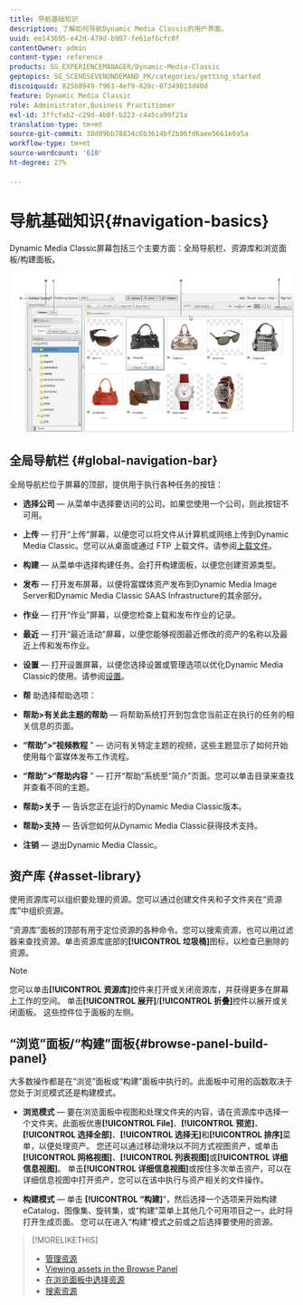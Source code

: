 ```yaml
---
title: 导航基础知识
description: 了解如何导航Dynamic Media Classic的用户界面。
uuid: ee143695-e42d-479d-b907-fe61ef6cfc0f
contentOwner: admin
content-type: reference
products: SG_EXPERIENCEMANAGER/Dynamic-Media-Classic
geptopics: SG_SCENESEVENONDEMAND_PK/categories/getting_started
discoiquuid: 825b8949-f961-4ef9-828c-07349013d40d
feature: Dynamic Media Classic
role: Administrator,Business Practitioner
exl-id: 3ffcfab2-c29d-4b0f-b223-c4a5ca99f21a
translation-type: tm+mt
source-git-commit: 38d09bb78834c6b3614bf2b96fd6aee5661e0a5a
workflow-type: tm+mt
source-wordcount: '610'
ht-degree: 27%

---
```


# 导航基础知识{#navigation-basics}

Dynamic Media Classic屏幕包括三个主要方面：全局导航栏、资源库和浏览面板/构建面板。

![导航基础知识](/help/assets/gs_navigation_basics_popup_popup.png)

## 全局导航栏 {#global-navigation-bar}

全局导航栏位于屏幕的顶部，提供用于执行各种任务的按钮：

* **选择公司**  — 从菜单中选择要访问的公司。如果您使用一个公司，则此按钮不可用。

* **上传**  — 打开“上传”屏幕，以便您可以将文件从计算机或网络上传到Dynamic Media Classic。您可以从桌面或通过 FTP 上载文件。请参阅[上载文件](/help/uploading-files.md)。

* **构建**  — 从菜单中选择构建任务。会打开构建面板，以便您创建资源类型。

* **发布**  — 打开发布屏幕，以便将富媒体资产发布到Dynamic Media Image Server和Dynamic Media Classic SAAS Infrastructure的其余部分。

* **作业**  — 打开“作业”屏幕，以便您检查上载和发布作业的记录。

* **最近**  — 打开“最近活动”屏幕，以便您能够视图最近修改的资产的名称以及最近上传和发布作业。

* **设置**  — 打开设置屏幕，以便您选择设置或管理选项以优化Dynamic Media Classic的使用。请参阅[设置](/help/setup-basics.md)。

* **帮** 助选择帮助选项：

* **帮助>有关此主题的帮助**  — 将帮助系统打开到包含您当前正在执行的任务的相关信息的页面。

* **“帮助”>“视频教程** ” — 访问有关特定主题的视频，这些主题显示了如何开始使用每个富媒体发布工作流程。

* **“帮助”>“帮助内容** ” — 打开“帮助”系统至“简介”页面。您可以单击目录来查找并查看不同的主题。

* **帮助>关于**  — 告诉您正在运行的Dynamic Media Classic版本。

* **帮助>支持**  — 告诉您如何从Dynamic Media Classic获得技术支持。

* **注销**  — 退出Dynamic Media Classic。

## 资产库 {#asset-library}

使用资源库可以组织要处理的资源。您可以通过创建文件夹和子文件夹在“资源库”中组织资源。

“资源库”面板的顶部有用于定位资源的各种命令。您可以搜索资源，也可以用过滤器来查找资源。单击资源库底部的&#x200B;**[!UICONTROL 垃圾桶]**&#x200B;图标，以检查已删除的资源。

>[!NOTE]
>
>您可以单击&#x200B;**[!UICONTROL 资源库]**&#x200B;控件来打开或关闭资源库，并获得更多在屏幕上工作的空间。 单击&#x200B;**[!UICONTROL 展开]**/**[!UICONTROL 折叠]**&#x200B;控件以展开或关闭面板。 这些控件位于面板的左侧。

## “浏览”面板/“构建”面板{#browse-panel-build-panel}

大多数操作都是在“浏览”面板或“构建”面板中执行的。此面板中可用的函数取决于您处于浏览模式还是构建模式。

* **浏览模式**  — 要在浏览面板中视图和处理文件夹的内容，请在资源库中选择一个文件夹。此面板优惠&#x200B;**[!UICONTROL File]**、**[!UICONTROL 预览]**、**[!UICONTROL 选择全部]**、**[!UICONTROL 选择无]**&#x200B;和&#x200B;**[!UICONTROL 排序]**&#x200B;菜单，以便处理资产。 您还可以通过移动滑块以不同方式视图资产，或单击&#x200B;**[!UICONTROL 网格视图]**、**[!UICONTROL 列表视图]**&#x200B;或&#x200B;**[!UICONTROL 详细信息视图]**。 单击&#x200B;**[!UICONTROL 详细信息视图]**&#x200B;或按住多次单击资产，可以在详细信息视图中打开资产，您可以在该中执行与资产相关的文件操作。

* **构建模式**  — 单击 **[!UICONTROL “构建]**”，然后选择一个选项来开始构建eCatalog、图像集、旋转集，或“构建”菜单上其他几个可用项目之一。此时将打开生成页面。 您可以在进入“构建”模式之前或之后选择要使用的资源。

>[!MORELIKETHIS]
>
>* [管理资源](about-managing-assets.md)
>* [Viewing assets in the Browse Panel](viewing-assets-browse-panel.md#viewing_assets_in_the_browse_panel)
>* [在浏览面板中选择资源](selecting-assets-browse-panel.md#selecting_assets_in_the_browse_panel)
>* [搜索资源](searching-assets.md#searching_assets)

